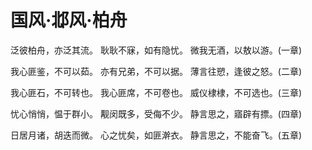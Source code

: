 # 国风·邶风·柏舟

泛彼柏舟，亦泛其流。
耿耿不寐，如有隐忧。
微我无酒，以敖以游。(一章)

我心匪鉴，不可以茹。
亦有兄弟，不可以据。
薄言往愬，逢彼之怒。(二章)

我心匪石，不可转也。
我心匪席，不可卷也。
威仪棣棣，不可选也。(三章)

忧心悄悄，愠于群小。
觏闵既多，受侮不少。
静言思之，寤辟有摽。(四章)

日居月诸，胡迭而微。
心之忧矣，如匪澣衣。
静言思之，不能奋飞。(五章)

